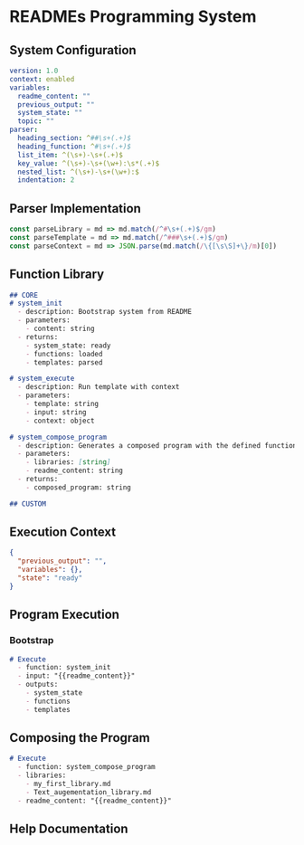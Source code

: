 # READMEs Programming System

## System Configuration

```yaml
version: 1.0
context: enabled
variables:
  readme_content: ""
  previous_output: ""
  system_state: ""
  topic: ""
parser:
  heading_section: ^##\s+(.+)$
  heading_function: ^#\s+(.+)$
  list_item: ^(\s+)-\s+(.+)$
  key_value: ^(\s+)-\s+(\w+):\s*(.+)$
  nested_list: ^(\s+)-\s+(\w+):$
  indentation: 2
```

## Parser Implementation

```javascript
const parseLibrary = md => md.match(/^#\s+(.+)$/gm)
const parseTemplate = md => md.match(/^###\s+(.+)$/gm)
const parseContext = md => JSON.parse(md.match(/\{[\s\S]+\}/m)[0])
```

## Function Library

```md
## CORE
# system_init
  - description: Bootstrap system from README
  - parameters:
    - content: string
  - returns:
    - system_state: ready
    - functions: loaded
    - templates: parsed

# system_execute
  - description: Run template with context
  - parameters:
    - template: string
    - input: string
    - context: object

# system_compose_program
  - description: Generates a composed program with the defined functions
  - parameters:
    - libraries: [string]
    - readme_content: string
  - returns:
    - composed_program: string

## CUSTOM
```

## Execution Context

```json
{
  "previous_output": "",
  "variables": {},
  "state": "ready"
}
```

## Program Execution

### Bootstrap

```md
# Execute
  - function: system_init
  - input: "{{readme_content}}"
  - outputs:
    - system_state
    - functions
    - templates
```

## Composing the Program

```md
# Execute
  - function: system_compose_program
  - libraries:
    - my_first_library.md
    - Text_augementation_library.md
  - readme_content: "{{readme_content}}"
```

## Help Documentation

